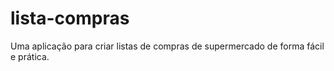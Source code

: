 # lista-compras
Uma aplicação para criar listas de compras de supermercado de forma fácil e prática. 
